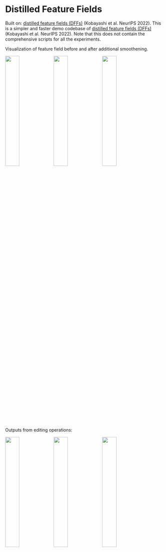 # Distilled Feature Fields

Built on: [distilled feature fields (DFFs)](https://pfnet-research.github.io/distilled-feature-fields/) (Kobayashi et al. NeurIPS 2022).
This is a simpler and faster demo codebase of [distilled feature fields (DFFs)](https://pfnet-research.github.io/distilled-feature-fields/) (Kobayashi et al. NeurIPS 2022).
Note that this does not contain the comprehensive scripts for all the experiments.

Visualization of feature field before and after additional smoothening. 



<p float="left">
  <img src="https://github.com/umangi-jain/smooth-dff/blob/sam_for_conv/demos/vegetable/005.png" width="30%" />
  <img src="https://github.com/umangi-jain/smooth-dff/blob/sam_for_conv/demos/vegetable/005_f.png" width="30%" />
  <img src="https://github.com/umangi-jain/smooth-dff/blob/sam_for_conv/demos/vegetable/005_s.png" width="30%" />
</p>

Outputs from editing operations:


<p float="left">
  <img src="https://github.com/umangi-jain/smooth-dff/blob/sam_for_conv/demos/vegetable/pveg_sam.mp4" width="30%" />
  <img src="https://github.com/umangi-jain/smooth-dff/blob/sam_for_conv/demos/vegetable/pveg_sam_color.mp4" width="30%" />
  <img src="https://github.com/umangi-jain/smooth-dff/blob/sam_for_conv/demos/vegetable/video_sam.mp4" width="30%" />
</p>





